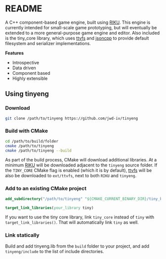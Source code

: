 README
========================================
A C++ component-based game engine, built using [RIKU]. This engine is currently
intended for small-scale game prototyping, but will eventually be extended to a
more general-purpose game engine and editor. Also included is the tiny_core
library, which uses [ttvfs] and [jsoncpp] to provide default filesystem and
serializer implementations.

**Features**
 - Introspective
 - Data driven
 - Component based
 - Highly extensible


Using tinyeng
----------------------------------------

### Download

```bash
git clone /path/to/tinyeng https://github.com/jwd-iv/tinyeng
```


### Build with CMake

```bash
cd /path/to/build/folder
cmake /path/to/tinyeng
cmake /path/to/tinyeng --build
```

As part of the build process, CMake will download additional libraries. At a
minimum [RIKU] will be downloaded adjacent to the `tinyeng` source folder. If
the `TINY_CORE` CMake flag is enabled (which it is by default), [ttvfs] will be
also be downloaded to `ext/ttvfs`, next to both `RIKU` and `tinyeng`.


### Add to an existing CMake project

```cmake
add_subdirectory("/path/to/tinyeng" "${CMAKE_CURRENT_BINARY_DIR}/tiny_build")

target_link_libraries(your_library tiny)
```

If you want to use the tiny core library, link `tiny_core` instead of `tiny` with
`target_link_libraries()`. That will automatically link `tiny` as well.


### Link statically

Build and add tinyeng.lib from the `build` folder to your project, and add
`tinyeng/include` to the list of include directories.


[RIKU]: https://github.com/jwd-iv/RIKU
[ttvfs]: https://github.com/fgenesis/ttvfs
[jsoncpp]: https://github.com/open-source-parsers/jsoncpp
